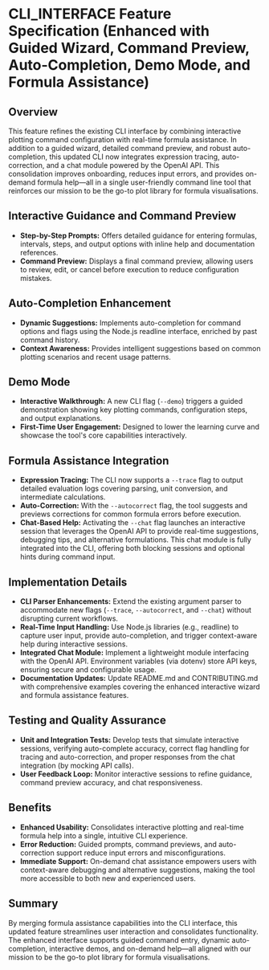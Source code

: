 # CLI_INTERFACE Feature Specification (Enhanced with Guided Wizard, Command Preview, Auto-Completion, Demo Mode, and Formula Assistance)

## Overview
This feature refines the existing CLI interface by combining interactive plotting command configuration with real-time formula assistance. In addition to a guided wizard, detailed command preview, and robust auto-completion, this updated CLI now integrates expression tracing, auto-correction, and a chat module powered by the OpenAI API. This consolidation improves onboarding, reduces input errors, and provides on-demand formula help—all in a single user-friendly command line tool that reinforces our mission to be the go-to plot library for formula visualisations.

## Interactive Guidance and Command Preview
- **Step-by-Step Prompts:** Offers detailed guidance for entering formulas, intervals, steps, and output options with inline help and documentation references.
- **Command Preview:** Displays a final command preview, allowing users to review, edit, or cancel before execution to reduce configuration mistakes.

## Auto-Completion Enhancement
- **Dynamic Suggestions:** Implements auto-completion for command options and flags using the Node.js readline interface, enriched by past command history.
- **Context Awareness:** Provides intelligent suggestions based on common plotting scenarios and recent usage patterns.

## Demo Mode
- **Interactive Walkthrough:** A new CLI flag (`--demo`) triggers a guided demonstration showing key plotting commands, configuration steps, and output explanations.
- **First-Time User Engagement:** Designed to lower the learning curve and showcase the tool's core capabilities interactively.

## Formula Assistance Integration
- **Expression Tracing:** The CLI now supports a `--trace` flag to output detailed evaluation logs covering parsing, unit conversion, and intermediate calculations.
- **Auto-Correction:** With the `--autocorrect` flag, the tool suggests and previews corrections for common formula errors before execution.
- **Chat-Based Help:** Activating the `--chat` flag launches an interactive session that leverages the OpenAI API to provide real-time suggestions, debugging tips, and alternative formulations. This chat module is fully integrated into the CLI, offering both blocking sessions and optional hints during command input.

## Implementation Details
- **CLI Parser Enhancements:** Extend the existing argument parser to accommodate new flags (`--trace`, `--autocorrect`, and `--chat`) without disrupting current workflows.
- **Real-Time Input Handling:** Use Node.js libraries (e.g., readline) to capture user input, provide auto-completion, and trigger context-aware help during interactive sessions.
- **Integrated Chat Module:** Implement a lightweight module interfacing with the OpenAI API. Environment variables (via dotenv) store API keys, ensuring secure and configurable usage.
- **Documentation Updates:** Update README.md and CONTRIBUTING.md with comprehensive examples covering the enhanced interactive wizard and formula assistance features.

## Testing and Quality Assurance
- **Unit and Integration Tests:** Develop tests that simulate interactive sessions, verifying auto-complete accuracy, correct flag handling for tracing and auto-correction, and proper responses from the chat integration (by mocking API calls).
- **User Feedback Loop:** Monitor interactive sessions to refine guidance, command preview accuracy, and chat responsiveness.

## Benefits
- **Enhanced Usability:** Consolidates interactive plotting and real-time formula help into a single, intuitive CLI experience.
- **Error Reduction:** Guided prompts, command previews, and auto-correction support reduce input errors and misconfigurations.
- **Immediate Support:** On-demand chat assistance empowers users with context-aware debugging and alternative suggestions, making the tool more accessible to both new and experienced users.

## Summary
By merging formula assistance capabilities into the CLI interface, this updated feature streamlines user interaction and consolidates functionality. The enhanced interface supports guided command entry, dynamic auto-completion, interactive demos, and on-demand help—all aligned with our mission to be the go-to plot library for formula visualisations.